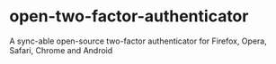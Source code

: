 # open-two-factor-authenticator
A sync-able open-source two-factor authenticator for Firefox, Opera, Safari, Chrome and Android
